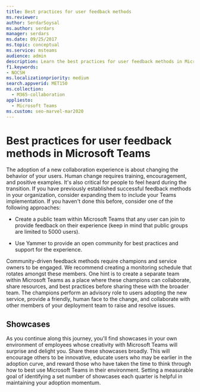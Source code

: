```yaml
---
title: Best practices for user feedback methods
ms.reviewer: 
author: SerdarSoysal
ms.author: serdars
manager: serdars
ms.date: 09/25/2017
ms.topic: conceptual
ms.service: msteams
audience: admin
description: Learn the best practices for user feedback methods in Microsoft Teams to ensure the best team experience possible.
f1.keywords:
- NOCSH
ms.localizationpriority: medium
search.appverid: MET150
ms.collection: 
  - M365-collaboration
appliesto: 
  - Microsoft Teams
ms.custom: seo-marvel-mar2020
---
```


# Best practices for user feedback methods in Microsoft Teams

The adoption of a new collaboration experience is about changing the behavior of your users. Human change requires training, encouragement, and positive examples. It's also critical for people to feel heard during the transition. If you have previously established successful feedback methods in your organization, consider expanding them to include your Teams implementation. If you haven't done this before, consider one of the following approaches:

- Create a public team within Microsoft Teams that any user can join to provide feedback on their experience (keep in mind that public groups are limited to 5000 users).

- Use Yammer to provide an open community for best practices and support for the experience.

Community-driven feedback methods require champions and service owners to be engaged. We recommend creating a monitoring schedule that rotates amongst these members. One hint is to create a separate team within Microsoft Teams as a place where these champions can collaborate, share resources, and best practices before sharing these with the broader team. The champions perform an advisory role to users adopting the new service, provide a friendly, human face to the change, and collaborate with other members of your deployment team to raise and resolve issues.

## Showcases

As you continue along this journey, you'll find showcases in your own environment of employees whose creativity with Microsoft Teams will surprise and delight you. Share these showcases broadly. This will encourage others to be innovative, educate users who may be earlier in the adoption curve, and reward those who have taken the time to think through how to best use Microsoft Teams in their environment. Setting a measurable goal of identifying a set number of showcases each quarter is helpful in maintaining your adoption momentum.
